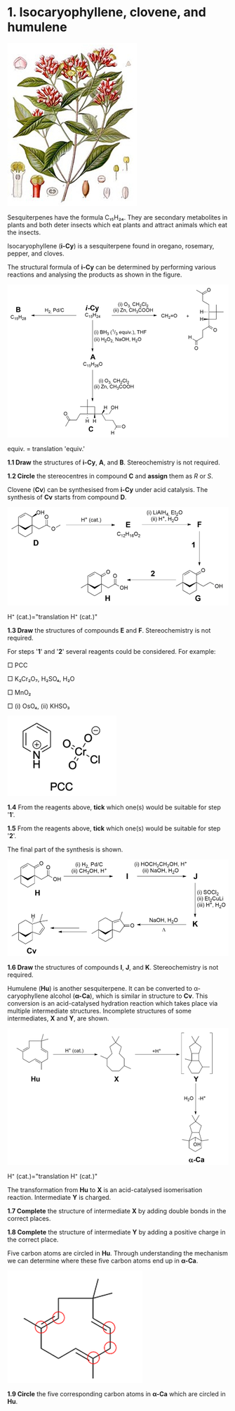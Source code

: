 # 1. Isocaryophyllene, clovene, and humulene

![1](images\1.png)

Sesquiterpenes have the formula C₁₅H₂₄. They are secondary metabolites in plants and both deter insects which eat plants and attract animals which eat the insects.

Isocaryophyllene (**i-Cy**) is a sesquiterpene found in oregano, rosemary, pepper, and cloves.

The structural formula of **i-Cy** can be determined by performing various reactions and analysing the products as shown in the figure.

![2](images\2.png)

equiv. = translation 'equiv.'

**1.1 Draw** the structures of **i-Cy**, **A**, and **B**. Stereochemistry is not required.

**1.2 Circle** the stereocentres in compound **C** and **assign** them as *R* or *S*.

Clovene (**Cv**) can be synthesised from **i-Cy** under acid catalysis. The synthesis of **Cv** starts from compound **D**.



![3](images\3.png)

H⁺ (cat.)="translation H⁺ (cat.)"

**1.3 Draw** the structures of compounds **E** and **F**. Stereochemistry is not required.

For steps '**1**' and '**2**' several reagents could be considered. For example:

□ PCC

□ K₂Cr₂O₇, H₂SO₄, H₂O

□ MnO₂

□ (i) OsO₄, (ii) KHSO₃



![4](images\4.png)



**1.4** From the reagents above, **tick** which one(s) would be suitable for step '**1**'.

**1.5** From the reagents above, **tick** which one(s) would be suitable for step '**2**'.

The final part of the synthesis is shown.



![5](images\5.png)



**1.6 Draw** the structures of compounds **I**, **J**, and **K**. Stereochemistry is not required.

Humulene (**Hu**) is another sesquiterpene. It can be converted to α-caryophyllene alcohol (**α-Ca**), which is similar in structure to **Cv**. This conversion is an acid-catalysed hydration reaction which takes place via multiple intermediate structures. Incomplete structures of some intermediates, **X** and **Y**, are shown.



![6](images\6.png)

H⁺ (cat.)="translation H⁺ (cat.)"

The transformation from **Hu** to **X** is an acid-catalysed isomerisation reaction.
Intermediate **Y** is charged.

**1.7 Complete** the structure of intermediate **X** by adding double bonds in the correct places.

**1.8 Complete** the structure of intermediate **Y** by adding a positive charge in the correct place.

Five carbon atoms are circled in **Hu**. Through understanding the mechanism we can determine where these five carbon atoms end up in **α-Ca**.



![7](images\7.png)



**1.9 Circle** the five corresponding carbon atoms in **α-Ca** which are circled in **Hu**.



